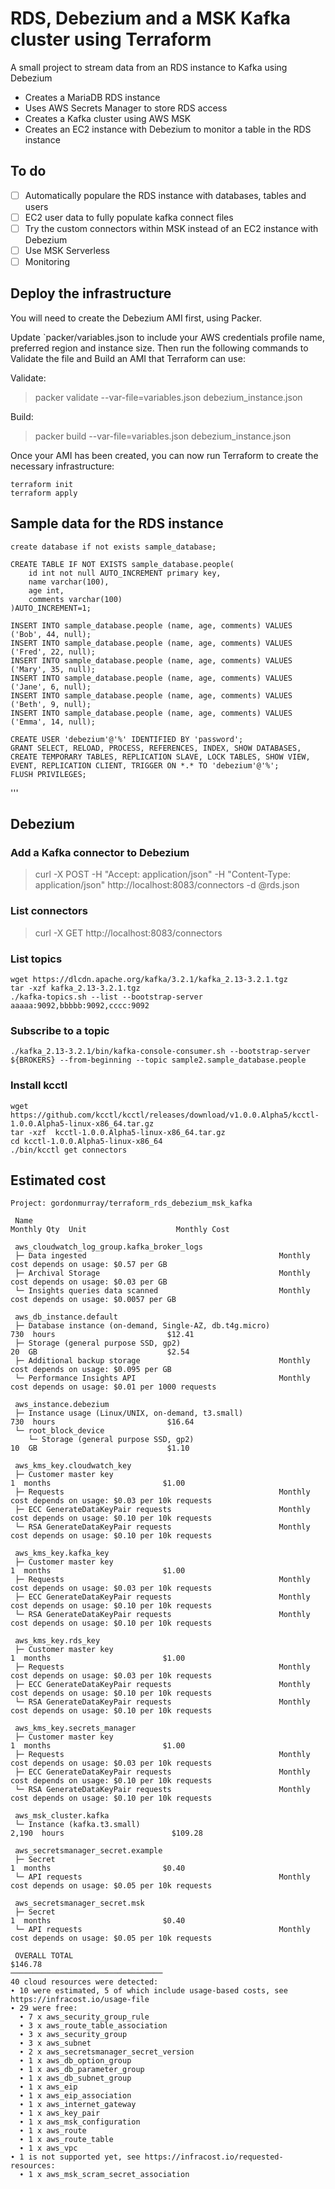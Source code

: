 # RDS, Debezium and a MSK Kafka cluster using Terraform

A small project to stream data from an RDS instance to Kafka using Debezium

* Creates a MariaDB RDS instance
* Uses AWS Secrets Manager to store RDS access
* Creates a Kafka cluster using AWS MSK
* Creates an EC2 instance with Debezium to monitor a table in the RDS instance

## To do

* [ ] Automatically populare the RDS instance with databases, tables and users
* [ ] EC2 user data to fully populate kafka connect files
* [ ] Try the custom connectors within MSK instead of an EC2 instance with Debezium
* [ ] Use MSK Serverless
* [ ] Monitoring

 ## Deploy the infrastructure

You will need to create the Debezium AMI first, using Packer.

Update `packer/variables.json to include your AWS credentials profile name, preferred region and instance size. Then run the following commands to Validate the file and Build an AMI that Terraform can use:

Validate:
> packer validate --var-file=variables.json debezium_instance.json

Build:
> packer build --var-file=variables.json debezium_instance.json

Once your AMI has been created, you can now run Terraform to create the necessary infrastructure:

```
terraform init
terraform apply
```

## Sample data for the RDS instance

```
create database if not exists sample_database;

CREATE TABLE IF NOT EXISTS sample_database.people(
    id int not null AUTO_INCREMENT primary key,
    name varchar(100),
    age int,
    comments varchar(100)
)AUTO_INCREMENT=1;

INSERT INTO sample_database.people (name, age, comments) VALUES ('Bob', 44, null);
INSERT INTO sample_database.people (name, age, comments) VALUES ('Fred', 22, null);
INSERT INTO sample_database.people (name, age, comments) VALUES ('Mary', 35, null);
INSERT INTO sample_database.people (name, age, comments) VALUES ('Jane', 6, null);
INSERT INTO sample_database.people (name, age, comments) VALUES ('Beth', 9, null);
INSERT INTO sample_database.people (name, age, comments) VALUES ('Emma', 14, null);

CREATE USER 'debezium'@'%' IDENTIFIED BY 'password';
GRANT SELECT, RELOAD, PROCESS, REFERENCES, INDEX, SHOW DATABASES, CREATE TEMPORARY TABLES, REPLICATION SLAVE, LOCK TABLES, SHOW VIEW, EVENT, REPLICATION CLIENT, TRIGGER ON *.* TO 'debezium'@'%';
FLUSH PRIVILEGES;
```

'''

## Debezium

### Add a Kafka connector to Debezium

> curl -X POST -H "Accept: application/json" -H "Content-Type: application/json" http://localhost:8083/connectors -d @rds.json

### List connectors

> curl -X GET http://localhost:8083/connectors

### List topics

```
wget https://dlcdn.apache.org/kafka/3.2.1/kafka_2.13-3.2.1.tgz
tar -xzf kafka_2.13-3.2.1.tgz
./kafka-topics.sh --list --bootstrap-server aaaaa:9092,bbbbb:9092,cccc:9092
```

### Subscribe to a topic

```
./kafka_2.13-3.2.1/bin/kafka-console-consumer.sh --bootstrap-server ${BROKERS} --from-beginning --topic sample2.sample_database.people

```

### Install kcctl

```
wget https://github.com/kcctl/kcctl/releases/download/v1.0.0.Alpha5/kcctl-1.0.0.Alpha5-linux-x86_64.tar.gz
tar -xzf  kcctl-1.0.0.Alpha5-linux-x86_64.tar.gz
cd kcctl-1.0.0.Alpha5-linux-x86_64
./bin/kcctl get connectors
```

## Estimated cost

```
Project: gordonmurray/terraform_rds_debezium_msk_kafka

 Name                                                             Monthly Qty  Unit                    Monthly Cost

 aws_cloudwatch_log_group.kafka_broker_logs
 ├─ Data ingested                                           Monthly cost depends on usage: $0.57 per GB
 ├─ Archival Storage                                        Monthly cost depends on usage: $0.03 per GB
 └─ Insights queries data scanned                           Monthly cost depends on usage: $0.0057 per GB

 aws_db_instance.default
 ├─ Database instance (on-demand, Single-AZ, db.t4g.micro)                730  hours                         $12.41
 ├─ Storage (general purpose SSD, gp2)                                     20  GB                             $2.54
 ├─ Additional backup storage                               Monthly cost depends on usage: $0.095 per GB
 └─ Performance Insights API                                Monthly cost depends on usage: $0.01 per 1000 requests

 aws_instance.debezium
 ├─ Instance usage (Linux/UNIX, on-demand, t3.small)                      730  hours                         $16.64
 └─ root_block_device
    └─ Storage (general purpose SSD, gp2)                                  10  GB                             $1.10

 aws_kms_key.cloudwatch_key
 ├─ Customer master key                                                     1  months                         $1.00
 ├─ Requests                                                Monthly cost depends on usage: $0.03 per 10k requests
 ├─ ECC GenerateDataKeyPair requests                        Monthly cost depends on usage: $0.10 per 10k requests
 └─ RSA GenerateDataKeyPair requests                        Monthly cost depends on usage: $0.10 per 10k requests

 aws_kms_key.kafka_key
 ├─ Customer master key                                                     1  months                         $1.00
 ├─ Requests                                                Monthly cost depends on usage: $0.03 per 10k requests
 ├─ ECC GenerateDataKeyPair requests                        Monthly cost depends on usage: $0.10 per 10k requests
 └─ RSA GenerateDataKeyPair requests                        Monthly cost depends on usage: $0.10 per 10k requests

 aws_kms_key.rds_key
 ├─ Customer master key                                                     1  months                         $1.00
 ├─ Requests                                                Monthly cost depends on usage: $0.03 per 10k requests
 ├─ ECC GenerateDataKeyPair requests                        Monthly cost depends on usage: $0.10 per 10k requests
 └─ RSA GenerateDataKeyPair requests                        Monthly cost depends on usage: $0.10 per 10k requests

 aws_kms_key.secrets_manager
 ├─ Customer master key                                                     1  months                         $1.00
 ├─ Requests                                                Monthly cost depends on usage: $0.03 per 10k requests
 ├─ ECC GenerateDataKeyPair requests                        Monthly cost depends on usage: $0.10 per 10k requests
 └─ RSA GenerateDataKeyPair requests                        Monthly cost depends on usage: $0.10 per 10k requests

 aws_msk_cluster.kafka
 └─ Instance (kafka.t3.small)                                           2,190  hours                        $109.28

 aws_secretsmanager_secret.example
 ├─ Secret                                                                  1  months                         $0.40
 └─ API requests                                            Monthly cost depends on usage: $0.05 per 10k requests

 aws_secretsmanager_secret.msk
 ├─ Secret                                                                  1  months                         $0.40
 └─ API requests                                            Monthly cost depends on usage: $0.05 per 10k requests

 OVERALL TOTAL                                                                                              $146.78
──────────────────────────────────
40 cloud resources were detected:
∙ 10 were estimated, 5 of which include usage-based costs, see https://infracost.io/usage-file
∙ 29 were free:
  ∙ 7 x aws_security_group_rule
  ∙ 3 x aws_route_table_association
  ∙ 3 x aws_security_group
  ∙ 3 x aws_subnet
  ∙ 2 x aws_secretsmanager_secret_version
  ∙ 1 x aws_db_option_group
  ∙ 1 x aws_db_parameter_group
  ∙ 1 x aws_db_subnet_group
  ∙ 1 x aws_eip
  ∙ 1 x aws_eip_association
  ∙ 1 x aws_internet_gateway
  ∙ 1 x aws_key_pair
  ∙ 1 x aws_msk_configuration
  ∙ 1 x aws_route
  ∙ 1 x aws_route_table
  ∙ 1 x aws_vpc
∙ 1 is not supported yet, see https://infracost.io/requested-resources:
  ∙ 1 x aws_msk_scram_secret_association
  ```